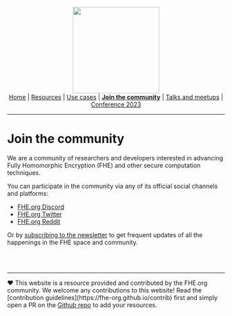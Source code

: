<!-- Main header navigation -->
<p align="center">
  <img width="200" src="https://user-images.githubusercontent.com/5758427/180978488-db825482-5a58-4c7c-9589-c494a6f0be04.png"><br/>
    <a href="./">Home</a> | <a href="./fhe-resources">Resources</a> | <a href="./fhe-use-cases">Use cases</a> | <a href="./fhe-community"><b>Join the community</b></a> | <a href="./fhe-events">Talks and meetups</a> | <a href="https://fhe-org.github.io/conferences/conference-2023/home">Conference 2023</a>
</p>
<!-- /Main header navigation -->

<hr/>

# Join the community
  
We are a community of researchers and developers interested in advancing Fully Homomorphic Encryption (FHE) and other secure computation techniques.

You can participate in the community via any of its official social channels and platforms:

- <a href="https://discord.fhe.org/" target="_blank">FHE.org Discord</a>
- <a href="https://twitter.com/fhe_org" target="_blank">FHE.org Twitter</a>
- <a href="https://reddit.com/r/FHE" target="_blank">FHE.org Reddit</a>


Or by <a href="https://fheorg.substack.com/" target="_blank">subscribing to the newsletter</a> to get frequent updates of all the happenings in the FHE space and community.

<br><br>


<!--- Footer --->

<hr />
❤️ This website is a resource provided and contributed by the FHE.org community. We welcome any contributions to this website! Read the [contribution guidelines](https://fhe-org.github.io/contrib) first and simply open a PR on the <a href="https://github.com/fhe-org/fhe-org">Github repo</a> to add your resources. 

